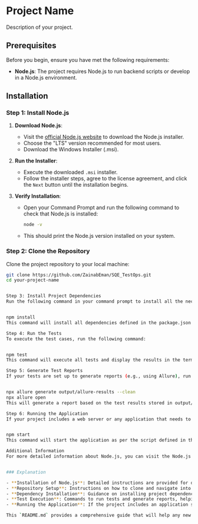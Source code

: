 # Project Name

Description of your project.

## Prerequisites

Before you begin, ensure you have met the following requirements:

- **Node.js**: The project requires Node.js to run backend scripts or develop in a Node.js environment.

## Installation

### Step 1: Install Node.js

1. **Download Node.js**:
   - Visit the [official Node.js website](https://nodejs.org/) to download the Node.js installer.
   - Choose the "LTS" version recommended for most users.
   - Download the Windows Installer (.msi).

2. **Run the Installer**:
   - Execute the downloaded `.msi` installer.
   - Follow the installer steps, agree to the license agreement, and click the `Next` button until the installation begins.

3. **Verify Installation**:
   - Open your Command Prompt and run the following command to check that Node.js is installed:
     ```bash
     node -v
     ```
   - This should print the Node.js version installed on your system.

### Step 2: Clone the Repository

Clone the project repository to your local machine:

```bash
git clone https://github.com/ZainabEman/SQE_TestOps.git
cd your-project-name


Step 3: Install Project Dependencies
Run the following command in your command prompt to install all the necessary dependencies:


npm install
This command will install all dependencies defined in the package.json file.

Step 4: Run the Tests
To execute the test cases, run the following command:


npm test
This command will execute all tests and display the results in the terminal.

Step 5: Generate Test Reports
If your tests are set up to generate reports (e.g., using Allure), run the following command to generate and view the reports:


npx allure generate output/allure-results --clean
npx allure open
This will generate a report based on the test results stored in output/allure-results and open it in your default web browser.

Step 6: Running the Application
If your project includes a web server or any application that needs to be run, use:


npm start
This command will start the application as per the script defined in the package.json file.

Additional Information
For more detailed information about Node.js, you can visit the Node.js documentation.


### Explanation

- **Installation of Node.js**: Detailed instructions are provided for downloading and installing Node.js on a Windows machine.
- **Repository Setup**: Instructions on how to clone and navigate into the project directory.
- **Dependency Installation**: Guidance on installing project dependencies through npm, which is standard for Node.js projects.
- **Test Execution**: Commands to run tests and generate reports, helping ensure the setup works as expected.
- **Running the Application**: If the project includes an application server, instructions on how to start it are provided.

This `README.md` provides a comprehensive guide that will help any new user or developer get started with the project on Windows with minimal assumptions of prior knowledge. Adjust the URLs, project names, and specific commands according to your actual project setup.